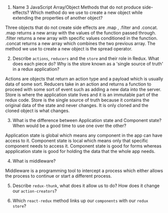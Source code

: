 1.  Name 3 JavaScript Array/Object Methods that do not produce side-effects? Which method do we use to create a new object while extending the properties of another object?

Three objects that do not create side effects are .map , .filter and .concat. .map returns a new array with the values  of the function passed through. .filter returns a new array with specific values conditioned in the function. .concat returns a new array which combines the two previous array. The method we use to create a new object is the spread operator.

2.  Describe `actions`, `reducers` and the `store` and their role in Redux. What does each piece do? Why is the store known as a 'single source of truth' in a redux application?

Actions are objects that return an action type and a payload which is usually data of some sort. Reducers take in an action and returns a function to proceed with some sort of event such as adding a new data into the server.  Store is where the application state lives and it is an immutable part of the redux code. Store is the single source of truth because it contains the original data of the state and never changes. It is only cloned and the cloned object is what changes.

3.  What is the difference between Application state and Component state? When would be a good time to use one over the other?

Application state is global which means any component in the app can have access to it. Component state is local which means only that specific component needs to access it. Component state is good for forms whereas appplication state is good for holding the data that the whole app needs.

4.  What is middleware?

Middleware is a programming tool to intercept a process which either allows the process to continue or start a different process.

5.  Describe `redux-thunk`, what does it allow us to do? How does it change our `action-creators`?



6.  Which `react-redux` method links up our `components` with our `redux store`?
